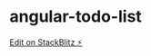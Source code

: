 # angular-todo-list

[Edit on StackBlitz ⚡️](https://stackblitz.com/edit/stackblitz-starters-ebnwcs)
